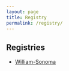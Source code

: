 ```yaml
---
layout: page
title: Registry
permalink: /registry/
---
```

## Registries

* [William-Sonoma](https://www.williams-sonoma.com/registry/bp5ql5sqjs/registry-list.html)
